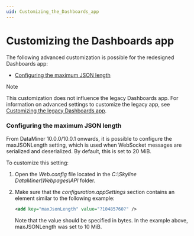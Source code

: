 ```yaml
---
uid: Customizing_the_Dashboards_app
---
```


# Customizing the Dashboards app

The following advanced customization is possible for the redesigned Dashboards app:

- [Configuring the maximum JSON length](#configuring-the-maximum-json-length)

> [!NOTE]
> This customization does not influence the legacy Dashboards app. For information on advanced settings to customize the legacy app, see [Customizing the legacy Dashboards app](xref:Customizing_the_legacy_Dashboards_app).

### Configuring the maximum JSON length

From DataMiner 10.0.0/10.0.1 onwards, it is possible to configure the maxJSONLength setting, which is used when WebSocket messages are serialized and deserialized. By default, this is set to 20 MiB.

To customize this setting:

1. Open the *Web.config* file located in the *C:\\Skyline DataMiner\\Webpages\\API* folder.

2. Make sure that the *configuration.appSettings* section contains an element similar to the following example:

    ```xml
    <add key="maxJsonLength" value="?10485760?" />
    ```

    Note that the value should be specified in bytes. In the example above, maxJSONLength was set to 10 MiB.
